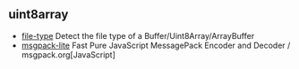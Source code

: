 ## uint8array

- [file-type](https://github.com/sindresorhus/file-type) Detect the file type of a Buffer/Uint8Array/ArrayBuffer
- [msgpack-lite](https://github.com/kawanet/msgpack-lite) Fast Pure JavaScript MessagePack Encoder and Decoder / msgpack.org[JavaScript]